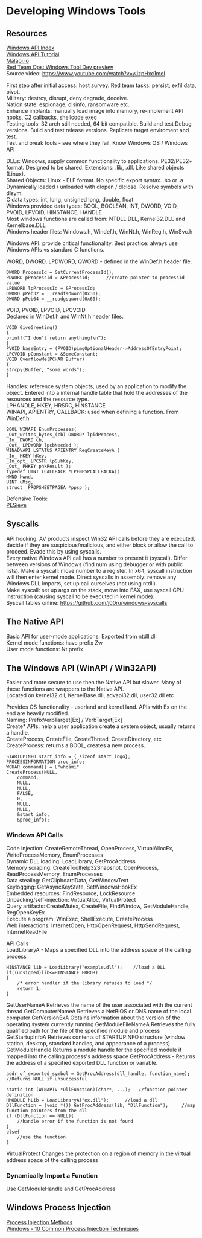 # Developing Windows Tools       
## Resources    
[Windows API Index](https://learn.microsoft.com/en-us/windows/win32/apiindex/windows-api-list)     
[Windows API Tutorial](https://zetcode.com/gui/winapi/)     
[Malapi.io](https://malapi.io/)    
[Red Team Ops: Windows Tool Dev preview](https://www.sans.org/webcasts/sec670-red-team-ops-windows-tool-dev-preview/)    
Source video: https://www.youtube.com/watch?v=yJzpHxc1meI       

First step after initial access: host survey. 
Red team tasks: persist, exfil data, pivot.    
Military: destroy, disrupt, deny degrade, deceive.     
Nation state: espionage, disinfo, ransomware etc.   
Enhance implants: manually load image into memory, re-implement API hooks, C2 callbacks, shellcode exec   
Testing tools: 32 arch still needed, 64 bit compatible. Build and test Debug versions. Build and test release versions. Replicate target enviroment and test.     
Test and break tools - see where they fail. Know Windows OS / Windows API      

DLLs: Windows, supply common functionality to applications. PE32/PE32+ format. Designed to be shared. Extensions: .lib, .dll. Like shared objects (Linux).        
Shared Objects: Linux - ELF format. No specific export syntax. .so or .a Dynamically loaded / unloaded with dlopen / dlclose. Resolve symbols with dlsym.             
C data types: int, long, unsigned long, double, float     
Windows provided data types: BOOL, BOOLEAN, INT, DWORD, VOID, PVOID, LPVOID, HINSTANCE, HANDLE       
Most windows functions are called from: NTDLL.DLL, Kernel32.DLL and Kernelbase.DLL      
Windows header files: Windows.h, Windef.h, WinNt.h, WinReg.h, WinSvc.h    

Windows API: provide critical functionality. Best practice: always use Windows APIs vs standard C functions.          

WORD, DWORD, LPDWORD, QWORD - defined in the WinDef.h header file.    

    DWORD ProcessId = GetCurrentProcessId();
    PDWORD pProcessId = &ProcessId;      //create pointer to processId value   
    LPDWORD lpProcessId = &ProcessId;
    DWORD pPeb32 = __readfsdword(0x30);
    QWORD pPeb64 = __readgsqword(0x60);    

VOID, PVOID, LPVOID, LPCVOID     
Declared in WinDef.h and WinNt.h header files.    

    VOID GiveGreeting()
    {
    printf(“I don’t return anything!\n”);
    }
    PVOID baseEntry = (PVOID)pimgOptionalHeader->AddressOfEntryPoint;
    LPCVOID pConstant = &SomeConstant;
    VOID OverflowMe(PCHAR Buffer)
    {
    strcpy(Buffer, “some words”);
    }   

Handles: reference system objects, used by an application to modify the object. Entered into a internal handle table that hold the addresses of the resources and the resource type.     
LPHANDLE, HKEY, HRSRC, HINSTANCE     
WINAPI, APIENTRY, CALLBACK: used when defining a function. From WinDef.h    

    BOOL WINAPI EnumProcesses( 
    _Out_writes_bytes_(cb) DWORD* lpidProcess,
    _In_ DWORD cb,
    _Out_ LPDWORD lpcbNeeded );
    WINADVAPI LSTATUS APIENTRY RegCreateKeyA ( 
    _In_ HKEY hKey,
    _In_opt_ LPCSTR lpSubKey,
    _Out_ PHKEY phkResult );
    typedef UINT (CALLBACK *LPFNPSPCALLBACKA)( 
    HWND hwnd, 
    UINT uMsg, 
    struct _PROPSHEETPAGEA *ppsp );

Defensive Tools:   
[PESieve](https://github.com/hasherezade/pe-sieve)   

## Syscalls   
API hooking: AV products inspect Win32 API calls before they are executed, decide if they are suspicious/malicious, and either block or allow the call to proceed. Evade this by using syscalls.   
Every native Windows API call has a number to present it (syscall). Differ between versions of Windows (find num using debugger or with public lists). Make a syscall: move number to a register. In x64, syscall instruction will then enter kernel mode. Direct syscalls in assembly: remove any Windows DLL imports, set up call ourselves (not using ntdll).      
Make syscall: set up args on the stack, move into EAX, use syscall CPU instruction (causing syscall to be executed in kernel mode).     
Syscall tables online: https://github.com/j00ru/windows-syscalls   

## The Native API    
Basic API for user-mode applications. Exported from ntdll.dll      
Kernel mode functions: have prefix Zw    
User mode functions: Nt prefix     

## The Windows API (WinAPI / Win32API)      
Easier and more secure to use then the Native API but slower. Many of these functions are wrappers to the Native API.          
Located on kernel32.dll, KernelBase.dll, advapi32.dll, user32.dll etc      

Provides OS functionality - userland and kernel land. APIs with Ex on the end are heavily modified.        
Naming: PrefixVerbTarget[Ex] / VerbTarget[Ex]     
Create* APIs: help a user application create a system object, usually returns a handle.      
CreateProcess, CreateFile, CreateThread, CreateDirectory, etc          
CreateProcess: returns a BOOL, creates a new process.   

    STARTUPINFO start_info = { sizeof start_ingo};
    PROCESSINFORMATION proc_info; 
    WCHAR command[] = L"whoami"
    CreateProcess(NULL,
        command, 
        NULL,
        NULL,
        FALSE,
        0, 
        NULL,
        NULL, 
        &start_info,
        &proc_info); 

### Windows API Calls    
Code injection: CreateRemoteThread, OpenProcess, VirtualAllocEx, WriteProcessMemory, EnumProcesses   
Dynamic DLL loading: LoadLibrary, GetProcAddress   
Memory scraping: CreateToolhelp32Snapshot, OpenProcess, ReadProcessMemory, EnumProcesses   
Data stealing: GetClipboardData, GetWindowText     
Keylogging: GetAsyncKeyState, SetWindowsHookEx   
Embedded resources: FindResource, LockResource   
Unpacking/self-injection: VirtualAlloc, VirtualProtect   
Query artifacts: CreateMutex, CreateFile, FindWindow, GetModuleHandle, RegOpenKeyEx   
Execute a program: WinExec, ShellExecute, CreateProcess   
Web interactions: InternetOpen, HttpOpenRequest, HttpSendRequest, InternetReadFile  

API Calls     
LoadLibraryA - Maps a specified DLL  into the address space of the calling process        

    HINSTANCE lib = LoadLibrary("example.dll");    //load a DLL    
    if((unsigned)lib<=HINSTANCE_ERROR)
    {
        /* error handler if the library refuses to load */
        return 1;
    }
GetUserNameA
	Retrieves the name of the user associated with the current thread
GetComputerNameA
	Retrieves a NetBIOS or DNS  name of the local computer
GetVersionExA
	Obtains information about the version of the operating system currently running
GetModuleFileNameA
	Retrieves the fully qualified path for the file of the specified module and process
GetStartupInfoA
	Retrieves contents of STARTUPINFO structure (window station, desktop, standard handles, and appearance of a process)
GetModuleHandle
	Returns a module handle for the specified module if mapped into the calling process's address space
GetProcAddress - Returns the address of a specified exported DLL function or variable.    

    addr_of_exported_symbol = GetProcAddress(dll_handle, function_name);    //Returns NULL if unsuccessful    

    static int (WINAPIV *DllFunction)(char*, ...);   //function pointer definition     
    HMODULE hLib = LoadLibraryA("ex.dll");      //load a dll  
    DllFunction = (void *()) GetProcAddress(lib, "DllFunction");     //map function pointers from the dll
    if (DllFunction == NULL){
        //handle error if the function is not found     
    }
    else{
        //use the function  
    }
VirtualProtect
	Changes the protection on a region of memory in the virtual address space of the calling process   

### Dynamically Import a Function    
Use GetModuleHandle and GetProcAddress      

## Windows Process Injection    
[Process Injection Methods](https://github.com/odzhan/injection)    
[Windows - 10 Common Process Injection Techniques](https://www.elastic.co/blog/ten-process-injection-techniques-technical-survey-common-and-trending-process)    

  
